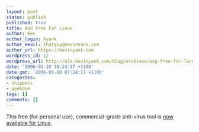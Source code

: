 ```yaml
---
layout: post
status: publish
published: true
title: AVG Free For Linux
author: Kev
author_login: kyank
author_email: thatguy@kevinyank.com
author_url: https://kevinyank.com
wordpress_id: 12
wordpress_url: http://old.kevinyank.com/blog/archives/avg-free-for-linux/
date: '2006-01-10 18:24:17 +1100'
date_gmt: '2006-01-10 07:24:17 +1100'
categories:
- snippets
- geekdom
tags: []
comments: []
---
```

<p>This free (for personal use), commercial-grade anti-virus tool is <a href="http://free.grisoft.com/doc/4040/lng/us/tpl/v5">now available for Linux</a>.</p>
